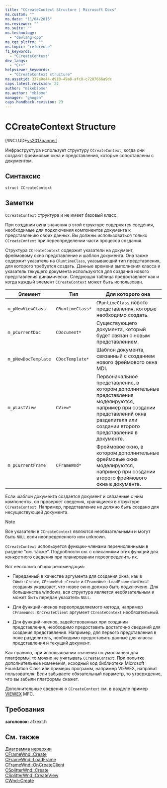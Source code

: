 ```yaml
---
title: "CCreateContext Structure | Microsoft Docs"
ms.custom: ""
ms.date: "11/04/2016"
ms.reviewer: ""
ms.suite: ""
ms.technology: 
  - "devlang-cpp"
ms.tgt_pltfrm: ""
ms.topic: "reference"
f1_keywords: 
  - "CCreateContext"
dev_langs: 
  - "C++"
helpviewer_keywords: 
  - "CCreateContext structure"
ms.assetid: 337a0e44-d910-49a8-afc0-c7207666a9dc
caps.latest.revision: 22
author: "mikeblome"
ms.author: "mblome"
manager: "ghogen"
caps.handback.revision: 23
---
```

# CCreateContext Structure
[!INCLUDE[vs2017banner](../../assembler/inline/includes/vs2017banner.md)]

Инфраструктура использует структуру `CCreateContext`, когда они создают фреймовые окна и представления, которые сопоставлены с документом.  
  
## Синтаксис  
  
```  
struct CCreateContext  
```  
  
## Заметки  
 `CCreateContext` структура и не имеет базовый класс.  
  
 При создании окна значения в этой структуре содержатся сведения, необходимые для подключения компонентов документа к представлению своих данных.  Вы должны использоваться только `CCreateContext` при переопределении части процесса создания.  
  
 Структура `CCreateContext` содержит указатели на документ, фреймовому окно представление и шаблон документа.  Она также содержит указатель на `CRuntimeClass`, указывающий тип представления, для которого требуется создать.  Данные времени выполнения класса и указатель текущего документа используются для создания нового представления динамически.  Следующая таблица предоставляет как и когда каждый элемент `CCreateContext` может быть использован.  
  
|Элемент|Тип|Для которого она|  
|-------------|---------|----------------------|  
|`m_pNewViewClass`|`CRuntimeClass*`|`CRuntimeClass` нового представления, которые необходимо создать.|  
|`m_pCurrentDoc`|`CDocument*`|Существующего документа, который будет связан с новым представлением.|  
|`m_pNewDocTemplate`|`CDocTemplate*`|Шаблон документа, связанный с созданием нового фреймового окна MDI.|  
|`m_pLastView`|`CView*`|Первоначальное представление, в котором дополнительные представления моделируются, например при создании представлений окна разделителя или создании второго представления в документе.|  
|`m_pCurrentFrame`|`CFrameWnd*`|Фреймовое окно, в котором дополнительные фреймовые окна моделируются, например при создании второго фреймового окна в документе.|  
  
 Если шаблон документа создается документ и связанные с ним компоненты, он проверяет сведения, хранящиеся в структуре `CCreateContext`.  Например, представление не должно быть создано для несуществующей документа.  
  
> [!NOTE]
>  Все указатели в `CCreateContext` являются необязательными и могут быть `NULL` если неопределенного или unknown.  
  
 `CCreateContext` используется функции\-членами перечисленными в разделе "см. также". Подробности см. с описаниями этих функций для конкретного сведения при планировании переопределить их.  
  
 Вот несколько общих рекомендаций:  
  
-   Переданный в качестве аргумента для создания окна, как в `CWnd::Create`, `CFrameWnd::Create` и `CFrameWnd::LoadFrame` контекст создания указывает, что новое окно должно быть подключено.  Для большинства windows, вся структура является необязательным и может быть передан указатель `NULL`.  
  
-   Для функций\-членов переопределяемого метода, например `CFrameWnd::OnCreateClient` аргумент `CCreateContext` необязательный.  
  
-   Для функций\-членов, задействованных при создании представления, необходимо предоставить достаточно сведений для создания представления.  Например, для первого представления в поле разделитель, необходимо предоставить данные для класса представления и текущий документ.  
  
 Как правило, при использовании значения по умолчанию для платформы, то можно не учитывать `CCreateContext`.  При попытке дополнительные изменения, исходный код библиотеки Microsoft Foundation Class или примеры программ, например VIEWEX, направит пользователя.  Если забываете обязательный параметр, то утверждение, что вы забыли платформы скажет.  
  
 Дополнительные сведения о `CCreateContext` см. в разделе пример [VIEWEX](../../top/visual-cpp-samples.md) MFC.  
  
## Требования  
 **заголовок:** afxext.h  
  
## См. также  
 [Диаграмма иерархии](../../mfc/hierarchy-chart.md)   
 [CFrameWnd::Create](../Topic/CFrameWnd::Create.md)   
 [CFrameWnd::LoadFrame](../Topic/CFrameWnd::LoadFrame.md)   
 [CFrameWnd::OnCreateClient](../Topic/CFrameWnd::OnCreateClient.md)   
 [CSplitterWnd::Create](../Topic/CSplitterWnd::Create.md)   
 [CSplitterWnd::CreateView](../Topic/CSplitterWnd::CreateView.md)   
 [CWnd::Create](../Topic/CWnd::Create.md)